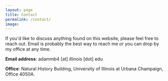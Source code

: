 ```yaml
---
layout: page
title: Contact
permalink: /contact/
image: 
---
```


If you'd like to discuss anything found on this website, please feel free to reach out. Email is probably the best way to reach me or you can drop by my office at any time.

**Email address**: adammb4 [at] illinois [dot] edu

**Office**: Natural History Building, University of Illinois at Urbana Champaign, Office 4050A.

